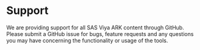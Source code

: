 # Support
We are providing support for all SAS Viya ARK content through GitHub.   Please submit a GitHub issue for bugs, feature requests and any questions you may have concerning the functionality or usage of the tools.